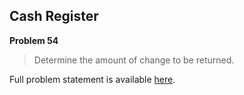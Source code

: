 Cash Register
-------------

**Problem 54**

> Determine the amount of change to be returned.

Full problem statement is available [here][mirror].

[mirror]: https://github.com/rdtsc/codeeval-problem-statements/tree/master/moderate/054-cash-register/
          "View Problem Statement Mirror"
